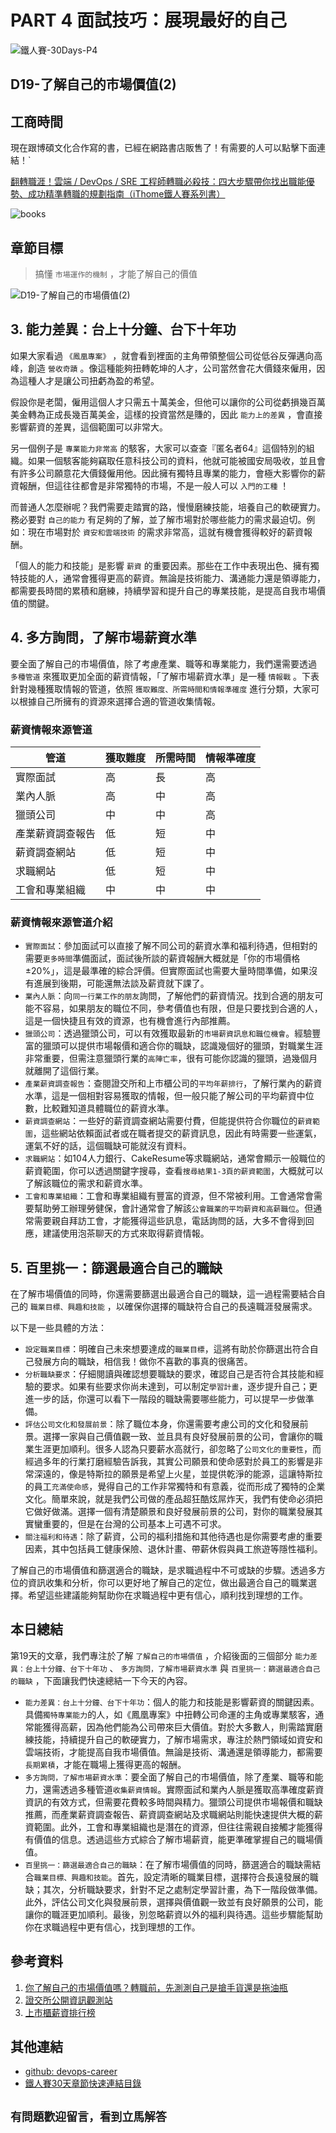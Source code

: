 # PART 4 面試技巧：展現最好的自己

![鐵人賽-30Days-P4](https://github.com/qwedsazxc78/devops-career/raw/main/docs/img/30Days-P4.png)

## D19-了解自己的市場價值(2)

## 工商時間

現在跟博碩文化合作寫的書，已經在網路書店販售了！有需要的人可以點擊下面連結！`

[翻轉職涯！雲端 / DevOps / SRE 工程師轉職必殺技：四大步驟帶你找出職能優勢、成功精準轉職的規劃指南（iThome鐵人賽系列書）](https://heyurl.cc/lQ3e4)

![books](https://github.com/qwedsazxc78/devops-career/raw/main/docs/img/books.png)

## 章節目標

> 搞懂 `市場運作的機制` ，才能了解自己的價值

![D19-了解自己的市場價值(2)](https://github.com/qwedsazxc78/devops-career/raw/main/docs/img/D19.png)

## 3. 能力差異：台上十分鐘、台下十年功

如果大家看過 `《鳳凰專案》` ，就會看到裡面的主角帶領整個公司從低谷反彈邁向高峰，創造 `營收奇蹟` 。像這種能夠扭轉乾坤的人才，公司當然會花大價錢來僱用，因為這種人才是讓公司扭虧為盈的希望。

假設你是老闆，僱用這個人才只需五十萬美金，但他可以讓你的公司從虧損幾百萬美金轉為正成長幾百萬美金，這樣的投資當然是賺的，因此 `能力上的差異` ，會直接影響薪資的差異，這個範圍可以非常大。

另一個例子是 `專業能力非常高` 的駭客，大家可以查查『匿名者64』這個特別的組織。如果一個駭客能夠竊取任意科技公司的資料，他就可能被國安局吸收，並且會有許多公司願意花大價錢僱用他。因此擁有獨特且專業的能力，會極大影響你的薪資報酬，但這往往都會是非常獨特的市場，不是一般人可以 `入門的工種` ！

而普通人怎麼辦呢？我們需要走踏實的路，慢慢磨練技能，培養自己的軟硬實力。務必要對 `自己的能力` 有足夠的了解，並了解市場對於哪些能力的需求最迫切。例如：現在市場對於 `資安和雲端技術` 的需求非常高，這就有機會獲得較好的薪資報酬。

「個人的能力和技能」是影響 `薪資` 的重要因素。那些在工作中表現出色、擁有獨特技能的人，通常會獲得更高的薪資。無論是技術能力、溝通能力還是領導能力，都需要長時間的累積和磨練，持續學習和提升自己的專業技能，是提高自我市場價值的關鍵。

## 4. 多方詢問，了解市場薪資水準

要全面了解自己的市場價值，除了考慮產業、職等和專業能力，我們還需要透過 `多種管道` 來獲取更加全面的薪資情報，「了解市場薪資水準」是一種 `情報戰` 。下表針對幾種獲取情報的管道，依照 `獲取難度、所需時間和情報準確度` 進行分類，大家可以根據自己所擁有的資源來選擇合適的管道收集情報。

### 薪資情報來源管道

| 管道 | 獲取難度 | 所需時間 | 情報準確度 |
| ---- | ---- | ---- | ---- |
| 實際面試 | 高 | 長 | 高 |
| 業內人脈 | 高 | 中 | 高 |
| 獵頭公司 | 中 | 中 | 高 |
| 產業薪資調查報告 | 低 | 短 | 中 |
| 薪資調查網站 | 低 | 短 | 中 |
| 求職網站 | 低 | 短 | 中 |
| 工會和專業組織 | 中 | 中 | 中 |

### 薪資情報來源管道介紹

* `實際面試`：參加面試可以直接了解不同公司的薪資水準和福利待遇，但相對的需要`更多時間`準備面試，面試後所談的薪資報酬大概就是「你的市場價格±20%」，這是最準確的綜合評價。但實際面試也需要大量時間準備，如果沒有進展到後期，可能還無法談及薪資就下課了。
* `業內人脈`：向`同一行業工作的朋友`詢問，了解他們的薪資情況。找到合適的朋友可能不容易，如果朋友的職位不同，參考價值也有限，但是只要找到合適的人，這是一個快捷且有效的資源，也有機會進行內部推薦。
* `獵頭公司`：透過獵頭公司，可以有效獲取最新的`市場薪資訊息和職位機會`。經驗豐富的獵頭可以提供市場報價和適合你的職缺，認識幾個好的獵頭，對職業生涯非常重要，但需注意獵頭行業的`高陣亡率`，很有可能你認識的獵頭，過幾個月就離開了這個行業。
* `產業薪資調查報告`：查閱證交所和上市櫃公司的`平均年薪排行`，了解行業內的薪資水準，這是一個相對容易獲取的情報，但一般只能了解公司的平均薪資中位數，比較難知道具體職位的薪資水準。
* `薪資調查網站`：一些好的薪資調查網站需要付費，但能提供符合你職位的`薪資範圍`，這些網站依賴面試者或在職者提交的薪資訊息，因此有時需要一些運氣，運氣不好的話，這個職缺可能就沒有資料。
* `求職網站`：如104人力銀行、CakeResume等求職網站，通常會顯示一般職位的薪資範圍，你可以透過關鍵字搜尋，查看`搜尋結果1-3頁的薪資範圍`，大概就可以了解該職位的需求和薪資水準。
* `工會和專業組織`：工會和專業組織有豐富的資源，但不常被利用。工會通常會需要幫助勞工辦理勞健保，會計通常會了解該`公會職業的平均薪資和高薪職位`。但通常需要親自拜訪工會，才能獲得這些訊息，電話詢問的話，大多不會得到回應，建議使用泡茶聊天的方式來取得薪資情報。

## 5. 百里挑一：篩選最適合自己的職缺

在了解市場價值的同時，你還需要篩選出最適合自己的職缺，這一過程需要結合自己的 `職業目標、興趣和技能` ，以確保你選擇的職缺符合自己的長遠職涯發展需求。

以下是一些具體的方法：

* `設定職業目標`：明確自己未來想要達成的`職業目標`，這將有助於你篩選出符合自己發展方向的職缺，相信我！做你不喜歡的事真的很痛苦。
* `分析職缺要求`：仔細閱讀與確認想要職缺的要求，確認自己是否符合其技能和經驗的要求。如果有些要求你尚未達到，可以制定`學習計畫`，逐步提升自己；更進一步的話，你還可以看下一階段的職缺需要哪些能力，可以提早一步做準備。
* `評估公司文化和發展前景`：除了職位本身，你還需要考慮公司的文化和發展前景。選擇一家與自己價值觀一致、並且具有良好發展前景的公司，會讓你的職業生涯更加順利。很多人認為只要薪水高就行，卻忽略了`公司文化的重要性`，而經過多年的行業打磨經驗告訴我，其實公司願景和使命感對於員工的影響是非常深遠的，像是特斯拉的願景是希望上火星，並提供乾淨的能源，這讓特斯拉的員工`充滿使命感`，覺得自己的工作非常獨特和有意義，從而形成了獨特的企業文化。簡單來說，就是我們公司做的產品超狂酷炫屌炸天，我們有使命必須把它做好做滿。選擇一個有清楚願景和良好發展前景的公司，對你的職業發展其實蠻重要的，但是在台灣的公司基本上可遇不可求。
* `關注福利和待遇`：除了薪資，公司的福利措施和其他待遇也是你需要考慮的重要因素，其中包括員工健康保險、退休計畫、帶薪休假與員工旅遊等隱性福利。

了解自己的市場價值和篩選適合的職缺，是求職過程中不可或缺的步驟。透過多方位的資訊收集和分析，你可以更好地了解自己的定位，做出最適合自己的職業選擇。希望這些建議能夠幫助你在求職過程中更有信心，順利找到理想的工作。

## 本日總結

第19天的文章，我們專注於了解 `了解自己的市場價值` ，介紹後面的三個部分 `能力差異：台上十分鐘、台下十年功` 、 `多方詢問，了解市場薪資水準` 與 `百里挑一：篩選最適合自己的職缺` ，下面讓我們快速總結一下今天的內容。

* `能力差異：台上十分鐘、台下十年功`：個人的能力和技能是影響薪資的關鍵因素。具備`獨特專業能力`的人，如《鳳凰專案》中扭轉公司命運的主角或專業駭客，通常能獲得高薪，因為他們能為公司帶來巨大價值。對於大多數人，則需踏實磨練技能，持續提升自己的軟硬實力，了解市場需求，專注於熱門領域如資安和雲端技術，才能提高自我市場價值。無論是技術、溝通還是領導能力，都需要`長期累積`，才能在職場上獲得更高的報酬。
* `多方詢問，了解市場薪資水準`：要全面了解自己的市場價值，除了產業、職等和能力，還需透過多種管道`收集薪資情報`。實際面試和業內人脈是獲取高準確度薪資資訊的有效方式，但需要花費較多時間與精力。獵頭公司提供市場報價和職缺推薦，而產業薪資調查報告、薪資調查網站及求職網站則能快速提供大概的薪資範圍。此外，工會和專業組織也是潛在的資源，但往往需親自接觸才能獲得有價值的信息。透過這些方式綜合了解市場薪資，能更準確掌握自己的職場價值。
* `百里挑一：篩選最適合自己的職缺`：在了解市場價值的同時，篩選適合的職缺需結合`職業目標、興趣和技能`。首先，設定清晰的職業目標，選擇符合長遠發展的職缺；其次，分析職缺要求，針對不足之處制定學習計畫，為下一階段做準備。此外，評估公司文化與發展前景，選擇與價值觀一致並有良好願景的公司，能讓你的職涯更加順利。最後，別忽略薪資以外的福利與待遇。這些步驟能幫助你在求職過程中更有信心，找到理想的工作。

## 參考資料

1. [你了解自己的市場價值嗎？轉職前，先測測自己是搶手貨還是拖油瓶](https://www.managertoday.com.tw/articles/view/46451)
2. [證交所公開資訊觀測站](https://mops.twse.com.tw/mops/web/index)
3. [上市櫃薪資排行榜](https://www.104.com.tw/company/salary/all/)

## 其他連結

* [github: devops-career](https://github.com/qwedsazxc78/devops-career/tree/main)
* [鐵人賽30天章節快速連結目錄](https://ithelp.ithome.com.tw/articles/10351094)

## `有問題歡迎留言，看到立馬解答`
